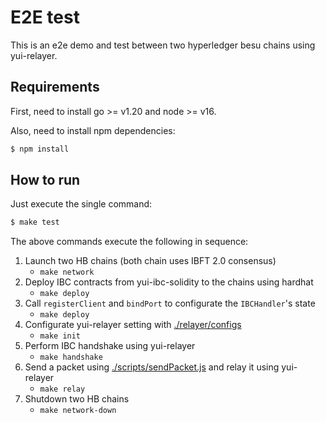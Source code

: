 # E2E test

This is an e2e demo and test between two hyperledger besu chains using yui-relayer.

## Requirements

First, need to install go >= v1.20 and node >= v16.

Also, need to install npm dependencies:
```sh
$ npm install
```

## How to run

Just execute the single command:

```sh
$ make test
```

The above commands execute the following in sequence:

1. Launch two HB chains (both chain uses IBFT 2.0 consensus)
   - `make network`
2. Deploy IBC contracts from yui-ibc-solidity to the chains using hardhat
   - `make deploy`
3. Call `registerClient` and `bindPort` to configurate the `IBCHandler`'s state
   - `make deploy`
4. Configurate yui-relayer setting with [./relayer/configs](./relayer/configs/)
   - `make init`
5. Perform IBC handshake using yui-relayer
   - `make handshake`
6. Send a packet using [./scripts/sendPacket.js](./scripts/sendPacket.js) and relay it using yui-relayer
   - `make relay`
7. Shutdown two HB chains
   - `make network-down`
